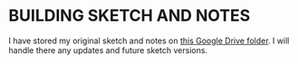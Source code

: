 # BUILDING SKETCH AND NOTES

I have stored my original sketch and notes on [this Google Drive folder](https://drive.google.com/drive/folders/0B_h2e8GMPXGERy1BVm5UeURpYW8?usp=sharing). I will handle there any updates and future sketch versions.
